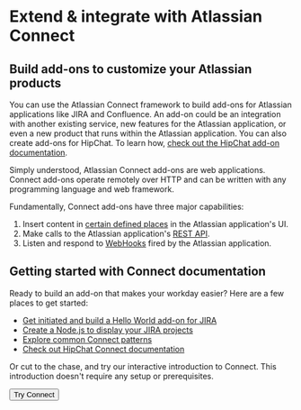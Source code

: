 <h1 class="index-heading">Extend & integrate with Atlassian Connect</h1>

<div class="index-video-container">
    <a href="//fast.wistia.net/embed/iframe/3e1auia2xi?popover=true" class="wistia-popover[height=540,playerColor=205081,width=960,helpers.overlay.css.backgroundColor=#000,helpers.overlay.opacity=1,padding=20]">
        <div class="inner video-thumbnail">
            <div class="playButton"></div>
        </div>
    </a>
<script charset="ISO-8859-1" src="//fast.wistia.com/assets/external/popover-v1.js"></script>
</div>


## Build add-ons to customize your Atlassian products
You can use the Atlassian Connect framework to build add-ons for Atlassian applications
 like JIRA and Confluence. An add-on could be an integration with another existing service, 
 new features for the Atlassian application, or even a new product that runs within the Atlassian application. 
 You can also create add-ons for HipChat. To learn how, <a href="https://www.hipchat.com/docs/apiv2/addons" 
 target="_blank">check out the HipChat add-on documentation</a>. 

Simply understood, Atlassian Connect add-ons are web applications.
Connect add-ons operate remotely over HTTP and can be written with any programming
language and web framework.

Fundamentally, Connect add-ons have three major capabilities:

1. Insert content in [certain defined places](./modules/jira/index.html) in the Atlassian application's UI.
2. Make calls to the Atlassian application's [REST API](./rest-apis/index.html).
3. Listen and respond to [WebHooks](./modules/jira/webhook.html) fired by the Atlassian application.

## Getting started with Connect documentation

Ready to build an add-on that makes your workday easier? Here are a few places to get started: 

* [Get initiated and build a Hello World add-on for JIRA](./guides/getting-started.html)  
* [Create a Node.js to display your JIRA projects](./guides/project-activity-tutorial.html)  
* [Explore common Connect patterns](./guides/connect-cookbook.html)  
* [Check out HipChat Connect documentation](https://www.hipchat.com/docs/apiv2)  

Or cut to the chase, and try our interactive introduction to Connect. This introduction doesn't require any setup or prerequisites.  


<div class="index-button">
    <a href="https://try.atlassianconnect.com/" target="_blank">
        <button class="primary-cta aui-button aui-button-primary">Try Connect</button>
    </a>
</div>





